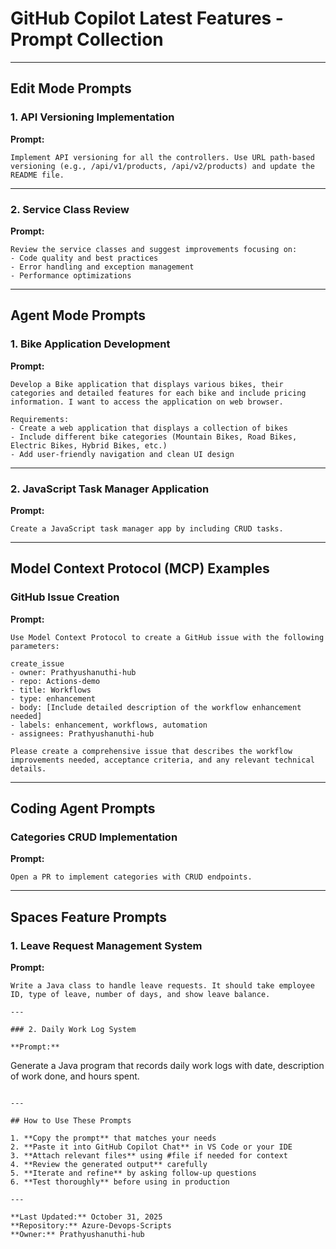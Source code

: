 # GitHub Copilot Latest Features - Prompt Collection

---

## Edit Mode Prompts

### 1. API Versioning Implementation

**Prompt:**
```
Implement API versioning for all the controllers. Use URL path-based versioning (e.g., /api/v1/products, /api/v2/products) and update the README file.
```

---

### 2. Service Class Review

**Prompt:**
```
Review the service classes and suggest improvements focusing on:
- Code quality and best practices
- Error handling and exception management
- Performance optimizations

```

---

## Agent Mode Prompts

### 1. Bike Application Development

**Prompt:**
```
Develop a Bike application that displays various bikes, their categories and detailed features for each bike and include pricing information. I want to access the application on web browser.

Requirements:
- Create a web application that displays a collection of bikes
- Include different bike categories (Mountain Bikes, Road Bikes, Electric Bikes, Hybrid Bikes, etc.)
- Add user-friendly navigation and clean UI design
```

---

### 2. JavaScript Task Manager Application

**Prompt:**
```
Create a JavaScript task manager app by including CRUD tasks.

```

---

## Model Context Protocol (MCP) Examples

### GitHub Issue Creation

**Prompt:**
```
Use Model Context Protocol to create a GitHub issue with the following parameters:

create_issue
- owner: Prathyushanuthi-hub
- repo: Actions-demo
- title: Workflows
- type: enhancement
- body: [Include detailed description of the workflow enhancement needed]
- labels: enhancement, workflows, automation
- assignees: Prathyushanuthi-hub

Please create a comprehensive issue that describes the workflow improvements needed, acceptance criteria, and any relevant technical details.
```

---

## Coding Agent Prompts

### Categories CRUD Implementation

**Prompt:**
```
Open a PR to implement categories with CRUD endpoints.

```

---

## Spaces Feature Prompts

### 1. Leave Request Management System

**Prompt:**
```
Write a Java class to handle leave requests. It should take employee ID, type of leave, number of days, and show leave balance.

---

### 2. Daily Work Log System

**Prompt:**
```
Generate a Java program that records daily work logs with date, description of work done, and hours spent.

```

---

## How to Use These Prompts

1. **Copy the prompt** that matches your needs
2. **Paste it into GitHub Copilot Chat** in VS Code or your IDE
3. **Attach relevant files** using #file if needed for context
4. **Review the generated output** carefully
5. **Iterate and refine** by asking follow-up questions
6. **Test thoroughly** before using in production

---

**Last Updated:** October 31, 2025  
**Repository:** Azure-Devops-Scripts  
**Owner:** Prathyushanuthi-hub
